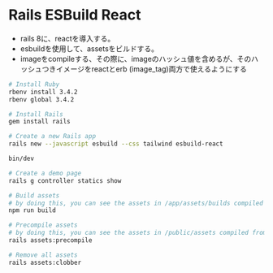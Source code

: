 # Rails ESBuild React

* rails 8に、reactを導入する。
* esbuildを使用して、assetsをビルドする。
* imageをcompileする、その際に、imageのハッシュ値を含めるが、そのハッシュつきイメージをreactとerb (image_tag)両方で使えるようにする

```bash
# Install Ruby
rbenv install 3.4.2
rbenv global 3.4.2

# Install Rails
gem install rails

# Create a new Rails app
rails new --javascript esbuild --css tailwind esbuild-react

bin/dev
```

```bash
# Create a demo page
rails g controller statics show
```

```bash
# Build assets
# by doing this, you can see the assets in /app/assets/builds compiled from /app/javascript, /app/stylesheets or /app/images
npm run build

# Precompile assets
# by doing this, you can see the assets in /public/assets compiled from /app/assets/builds
rails assets:precompile

# Remove all assets
rails assets:clobber
```